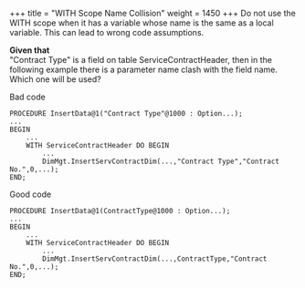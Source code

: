 +++
title = "WITH Scope Name Collision"
weight = 1450
+++
Do not use the WITH scope when it has a variable whose name is the same as a local variable. This can lead to wrong code assumptions.

**Given that**    
"Contract Type" is a field on table ServiceContractHeader, then in the following example there is a parameter name clash with the field name. Which one will be used?

Bad code

    PROCEDURE InsertData@1("Contract Type"@1000 : Option...);
    ...
    BEGIN
        ...
        WITH ServiceContractHeader DO BEGIN
            ...
            DimMgt.InsertServContractDim(...,"Contract Type","Contract No.",0,...);
    END;

Good code

    PROCEDURE InsertData@1(ContractType@1000 : Option...);
    ...
    BEGIN
        ...
        WITH ServiceContractHeader DO BEGIN
            ...
            DimMgt.InsertServContractDim(...,ContractType,"Contract No.",0,...);
    END;
